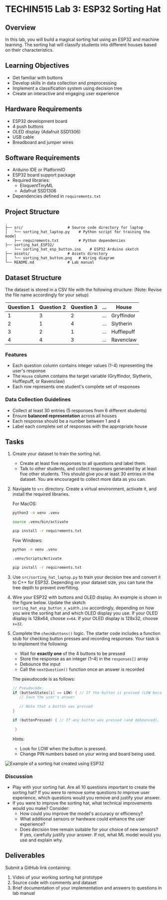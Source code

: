 # TECHIN515 Lab 3: ESP32 Sorting Hat

## Overview

In this lab, you will build a magical sorting hat using an ESP32 and machine learning. The sorting hat will classify students into different houses based on their characteristics. 

## Learning Objectives

- Get familiar with buttons
- Develop skills in data collection and preprocessing
- Implement a classification system using decision tree
- Create an interactive and engaging user experience

## Hardware Requirements

- ESP32 development board
- 4 push buttons
- OLED display (Adafruit SSD1306)
- USB cable
- Breadboard and jumper wires

## Software Requirements

- Arduino IDE or PlatformIO
- ESP32 board support package
- Required libraries:
  - EloquentTinyML
  - Adafruit SSD1306
- Dependencies defined in `requirements.txt`

## Project Structure

```
.
├── src/                    # Source code directory for laptop
│   └── sorting_hat_laptop.py    # Python script for training the model
    ├── requirements.txt         # Python dependencies
├── sorting_hat_ESP32/
    └── sorting_hat_esp_button.ino    # ESP32 Arduino sketch
├── assets/                 # Assets directory
│   └── sorting_hat_button.png   # Wiring diagram
└── README.md               # Lab manual
```

## Dataset Structure

The dataset is stored in a CSV file with the following structure: (Note: Revise the file name accordingly for your setup)

| Question 1 | Question 2 | Question 3 | ... | House |
|------------|------------|------------|-----|-------|
| 1          | 3          | 2          | ... | Gryffindor |
| 2          | 1          | 4          | ... | Slytherin |
| 3          | 2          | 1          | ... | Hufflepuff |
| 4          | 4          | 3          | ... | Ravenclaw |

### Features

- Each question column contains integer values (1-4) representing the user's response
- The `House` column contains the target variable (Gryffindor, Slytherin, Hufflepuff, or Ravenclaw)
- Each row represents one student's complete set of responses

### Data Collection Guidelines

- Collect at least 30 entries (5 responses from 6 different students)
- Ensure **balanced representation** across all houses
- Each response should be a number between 1 and 4
- Label each complete set of responses with the appropriate house

## Tasks

1. Create your dataset to train the sorting hat.
   - Create at least five responses to all questions and label them.
   - Talk to other students, and collect responses generated by at least five other students. This should give you at least 30 entries in the dataset. You are encouraged to collect more data as you can.
2. Navigate to `src` directory. Create a virtual environment, activate it, and install the required libraries.

   For MacOS:

   ```bash
   python3 -m venv .venv

   source .venv/bin/activate

   pip install -r requirements.txt
   ```

   Fow Windows:

   ```bash
   python -m venv .venv

   .venv/Scripts/Activate

   pip install -r requirements.txt
   ```

3. Use `src/sorting_hat_laptop.py` to train your decision tree and convert it to C++ for ESP32. Depending on your dataset size, you can tune the tree depth to prevent overfitting.
4. Wire your ESP32 with buttons and OLED display. An example is shown in the figure below. Update the sketch `sorting_hat_esp_button_x_width.ino` accordingly, depending on how you wire the sorting hat and which OLED display you use. If your OLED display is 128x64, choose `x=64`. If your OLED display is 128x32, choose `x=32`.
5. Complete the `checkButtons()` logic. The starter code includes a function stub for checking button presses and recording responses. Your task is to implement the following:
   - Wait for **exactly one** of the 4 buttons to be pressed
   - Store the response as an integer (1–4) in the `responses[]` array
   - Debounce the input
   - Call the `nextQuestion()` function once an answer is recorded

   The pseudocode is as follows:

   ```cpp
   // Pseudocode:
   if (buttonStates[i] == LOW) { // If the button is pressed (LOW because of INPUT_PULLUP)
      // Save the user's answer
                    
      // Note that a button was pressed
   }

   if (buttonPressed) { // If any button was pressed (and debounced), move to next question
        
    }
   ```

   Hints:
   - Look for LOW when the button is pressed.
   - Change PIN numbers based on your wiring and board being used.

![Example of a sorting hat created using ESP32](assets/sorting_hat_button.png)

### Discussion

- Play with your sorting hat. Are all 10 questions important to create the sorting hat? If you were to remove some questions to improve user experience, which questions would you remove and justify your answer.
- If you were to improve the sorting hat, what technical improvements would you make? Consider:
  - How could you improve the model's accuracy or efficiency?
  - What additional sensors or hardware could enhance the user experience?
  - Does decision tree remain suitable for your choice of new sensors? If yes, carefully justify your answer. If not, what ML model would you use and explain why.


## Deliverables

Submit a GitHub link containing:

1. Video of your working sorting hat prototype
2. Source code with comments and dataset
3. Brief documentation of your implementation and answers to questions in lab manual
